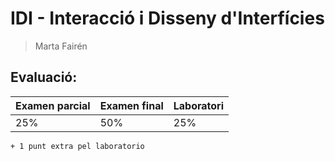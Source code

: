 # IDI - Interacció i Disseny d'Interfícies

> Marta Fairén

## Evaluació:

|Examen parcial| Examen final| Laboratori|
|------------|-----------|------------|
|25%		 |50%        | 25%        |

`+ 1 punt extra pel laboratorio`
